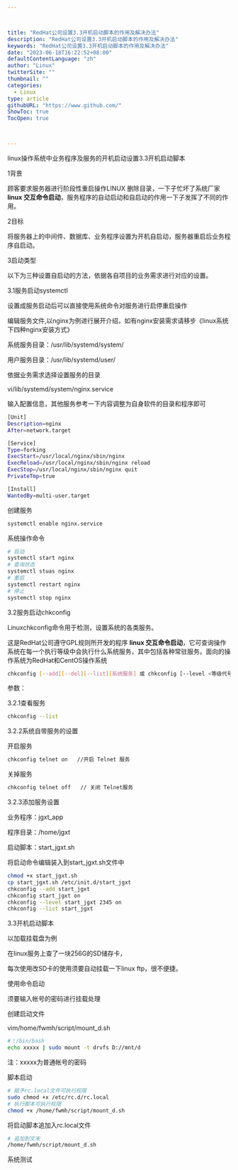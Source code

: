 ```yaml
---



title: "RedHat公司设置3.3开机启动脚本的作用及解决办法"
description: "RedHat公司设置3.3开机启动脚本的作用及解决办法"
keywords: "RedHat公司设置3.3开机启动脚本的作用及解决办法"
date: "2023-06-18T16:22:52+08:00"
defaultContentLanguage: "zh"
author: "Linux"
twitterSite: ""
thumbnail: ""
categories:
  - Linux
type: article
githubURL: "https://www.github.com/"
ShowToc: true
TocOpen: true



---
```


linux操作系统中业务程序及服务的开机启动设置3.3开机启动脚本

1背景

顾客要求服务器进行阶段性重启操作LINUX 删除目录，一下子忙坏了系统厂家 **linux 交互命令启动**，服务程序的自动启动和自启动的作用一下子发挥了不同的作用。

2目标

将服务器上的中间件、数据库、业务程序设置为开机自启动，服务器重启后业务程序自启动。

3启动类型

以下为三种设置自启动的方法，依据各自项目的业务需求进行对应的设置。

3.1服务启动systemctl

设置成服务启动后可以直接使用系统命令对服务进行启停重启操作

编辑服务文件,以nginx为例进行展开介绍，如有nginx安装需求请移步《linux系统下四种nginx安装方式》

系统服务目录：/usr/lib/systemd/system/

用户服务目录：/usr/lib/systemd/user/

依据业务需求选择设置服务的目录

vi/lib/systemd/system/nginx.service

输入配置信息，其他服务参考一下内容调整为自身软件的目录和程序即可

```bash
[Unit]
Description=nginx
After=network.target

[Service]
Type=forking
ExecStart=/usr/local/nginx/sbin/nginx
ExecReload=/usr/local/nginx/sbin/nginx reload
ExecStop=/usr/local/nginx/sbin/nginx quit
PrivateTmp=true

[Install]
WantedBy=multi-user.target
```

创建服务

```bash
systemctl enable nginx.service
```

系统操作命令

```bash
# 启动
systemctl start nginx
# 查询状态
systemctl stuas nginx
# 重启
systemctl restart nginx
# 停止
systemctl stop nginx
```

3.2服务启动chkconfig

Linuxchkconfig命令用于检测，设置系统的各类服务。

这是RedHat公司遵守GPL规则所开发的程序 **linux 交互命令启动**，它可查询操作系统在每一个执行等级中会执行什么系统服务，其中包括各种常驻服务。面向的操作系统为RedHat和CentOS操作系统

```bash
chkconfig [--add][--del][--list][系统服务] 或 chkconfig [--level <等级代号>][系统服务][on/off/reset]
```

参数：

3.2.1查看服务

```bash
chkconfig --list
```

3.2.2系统自带服务的设置

开启服务

```bash
chkconfig telnet on   //开启 Telnet 服务
```

关掉服务

```bash
chkconfig telnet off   // 关闭 Telnet服务
```

3.2.3添加服务设置

业务程序：jgxt_app

程序目录：/home/jgxt

启动脚本：start_jgxt.sh

将启动命令编辑装入到start_jgxt.sh文件中

```bash
chmod +x start_jgxt.sh
cp start_jgxt.sh /etc/init.d/start_jgxt
chkconfig --add start_jgxt
chkconfig start_jgxt on
chkconfig --level start_jgxt 2345 on
chkconfig --list start_jgxt
```

3.3开机启动脚本

以加载挂载盘为例

在linux服务上查了一块256G的SD储存卡，

每次使用改SD卡的使用须要自动挂载一下linux ftp，很不便捷。

使用命令启动

须要输入帐号的密码进行挂载处理

创建启动文件

vim/home/fwmh/script/mount_d.sh

```bash
#！/bin/bash
echo xxxxx | sudo mount -t drvfs D://mnt/d
```

注：xxxxx为普通帐号的密码

脚本启动

```bash
# 赋予rc.local文件可执行权限
sudo chmod +x /etc/rc.d/rc.local
# 执行脚本可执行权限
chmod +x /home/fwmh/script/mount_d.sh
```

将启动脚本追加入rc.local文件

```bash
# 追加到文末
/home/fwmh/script/mount_d.sh
```

系统测试